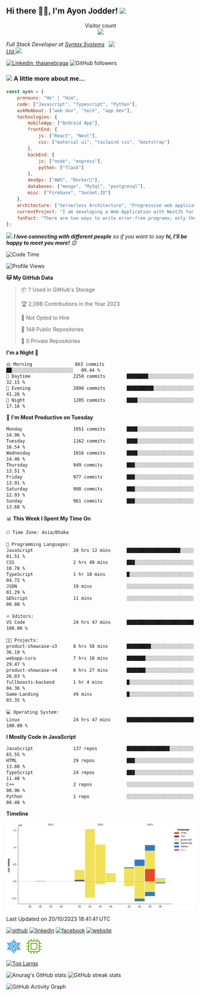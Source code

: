 
<h2>Hi there 👋🏻, I'm Ayon Jodder! <img src="https://media.giphy.com/media/12oufCB0MyZ1Go/giphy.gif" width="50"></h2>

<p align="center"> 
  Visitor count<br>
  <img src="https://profile-counter.glitch.me/AyonJD/count.svg" />
</p>

<img align='right' src="https://media.giphy.com/media/M9gbBd9nbDrOTu1Mqx/giphy.gif" width="230">
<p><em>Full Stack Developer at <a href="#">Syntax Systems Ltd.</a><img src="https://media.giphy.com/media/WUlplcMpOCEmTGBtBW/giphy.gif" width="30"> 
</em></p>

<!-- ![A MERN Stack Developer](https://raw.githubusercontent.com/AyonJD/AyonJD/main/cover.jpg) -->

[![Linkedin: thaianebraga](https://img.shields.io/badge/-ayon-blue?style=flat-square&logo=Linkedin&logoColor=white&link=https://www.linkedin.com/in/ayon-jodder/)](https://www.linkedin.com/in/ayon-jodder/)
![GitHub followers](https://img.shields.io/github/followers/AyonJD?label=Follow&style=social)

### <img src="https://media.giphy.com/media/VgCDAzcKvsR6OM0uWg/giphy.gif" width="50"> A little more about me... 

```javascript
const ayon = {
    pronouns: "He" | "Him",
    code: ["Javascript", "Typescript", "Python"],
    askMeAbout: ["web dev", "tech", "app dev"],
    technologies: {
        mobileApp: ["Android App"],
        frontEnd: {
            js: ["React", "Next"],
            css: ["material ui", "tailwind css", "bootstrap"]
        },
        backEnd: {
            js: ["node", "express"],
            python: ["flask"]
        },
        devOps: ["AWS", "Docker🐳"],
        databases: ["mongo", "MySql", "postgresql"],
        misc: ["Firebase", "Socket.IO"]
    },
    architecture: ["Serverless Architecture", "Progressive web applications", "Single page applications"],
    currentProject: "I am developing a Web Application with NextJS for Syntax Systems Ltd."
    funFact: "There are two ways to write error-free programs; only the third one works"
};
```
<img src="https://media.giphy.com/media/LnQjpWaON8nhr21vNW/giphy.gif" width="60"> <em><b>I love connecting with different people</b> so if you want to say <b>hi, I'll be happy to meet you more!</b> 😊</em>

<!--START_SECTION:waka-->
![Code Time](http://img.shields.io/badge/Code%20Time-649%20hrs%2043%20mins-blue)

![Profile Views](http://img.shields.io/badge/Profile%20Views-0-blue)

**🐱 My GitHub Data** 

> 📦 ? Used in GitHub's Storage 
 > 
> 🏆 2,098 Contributions in the Year 2023
 > 
> 🚫 Not Opted to Hire
 > 
> 📜 148 Public Repositories 
 > 
> 🔑 0 Private Repositories 
 > 
**I'm a Night 🦉** 

```text
🌞 Morning                663 commits         ██░░░░░░░░░░░░░░░░░░░░░░░   09.44 % 
🌆 Daytime                2258 commits        ████████░░░░░░░░░░░░░░░░░   32.15 % 
🌃 Evening                2898 commits        ██████████░░░░░░░░░░░░░░░   41.26 % 
🌙 Night                  1205 commits        ████░░░░░░░░░░░░░░░░░░░░░   17.16 % 
```
📅 **I'm Most Productive on Tuesday** 

```text
Monday                   1051 commits        ████░░░░░░░░░░░░░░░░░░░░░   14.96 % 
Tuesday                  1162 commits        ████░░░░░░░░░░░░░░░░░░░░░   16.54 % 
Wednesday                1016 commits        ████░░░░░░░░░░░░░░░░░░░░░   14.46 % 
Thursday                 949 commits         ███░░░░░░░░░░░░░░░░░░░░░░   13.51 % 
Friday                   977 commits         ███░░░░░░░░░░░░░░░░░░░░░░   13.91 % 
Saturday                 908 commits         ███░░░░░░░░░░░░░░░░░░░░░░   12.93 % 
Sunday                   961 commits         ███░░░░░░░░░░░░░░░░░░░░░░   13.68 % 
```


📊 **This Week I Spent My Time On** 

```text
🕑︎ Time Zone: Asia/Dhaka

💬 Programming Languages: 
JavaScript               20 hrs 12 mins      ████████████████████░░░░░   81.51 % 
CSS                      2 hrs 40 mins       ███░░░░░░░░░░░░░░░░░░░░░░   10.78 % 
TypeScript               1 hr 10 mins        █░░░░░░░░░░░░░░░░░░░░░░░░   04.72 % 
JSON                     19 mins             ░░░░░░░░░░░░░░░░░░░░░░░░░   01.29 % 
GDScript                 11 mins             ░░░░░░░░░░░░░░░░░░░░░░░░░   00.80 % 

🔥 Editors: 
VS Code                  24 hrs 47 mins      █████████████████████████   100.00 % 

🐱‍💻 Projects: 
product-showcase-v3      8 hrs 58 mins       █████████░░░░░░░░░░░░░░░░   36.19 % 
webapp-cura              7 hrs 18 mins       ███████░░░░░░░░░░░░░░░░░░   29.47 % 
product-showcase-v4      6 hrs 27 mins       ███████░░░░░░░░░░░░░░░░░░   26.03 % 
fullboosts-backend       1 hr 4 mins         █░░░░░░░░░░░░░░░░░░░░░░░░   04.36 % 
Game-Landing             49 mins             █░░░░░░░░░░░░░░░░░░░░░░░░   03.35 % 

💻 Operating System: 
Linux                    24 hrs 47 mins      █████████████████████████   100.00 % 
```

**I Mostly Code in JavaScript** 

```text
JavaScript               137 repos           ████████████████░░░░░░░░░   65.55 % 
HTML                     29 repos            ███░░░░░░░░░░░░░░░░░░░░░░   13.88 % 
TypeScript               24 repos            ███░░░░░░░░░░░░░░░░░░░░░░   11.48 % 
C++                      2 repos             ░░░░░░░░░░░░░░░░░░░░░░░░░   00.96 % 
Python                   1 repo              ░░░░░░░░░░░░░░░░░░░░░░░░░   00.48 % 
```



**Timeline**

![Lines of Code chart](https://raw.githubusercontent.com/AyonJD/AyonJD/master/assets/bar_graph.png)


 Last Updated on 20/10/2023 18:41:41 UTC
<!--END_SECTION:waka-->


[<img src='https://cdn.jsdelivr.net/npm/simple-icons@3.0.1/icons/github.svg' alt='github' height='40'>](https://github.com/AyonJD)  [<img src='https://cdn.jsdelivr.net/npm/simple-icons@3.0.1/icons/linkedin.svg' alt='linkedin' height='40'>](https://www.linkedin.com/in/ayon-jodder/)  [<img src='https://cdn.jsdelivr.net/npm/simple-icons@3.0.1/icons/facebook.svg' alt='facebook' height='40'>](https://www.facebook.com/ayon.jodder.75)  [<img src='https://cdn.jsdelivr.net/npm/simple-icons@3.0.1/icons/icloud.svg' alt='website' height='40'>](https://ayon-jodder-portfolio.web.app/)  

<a href='https://archiveprogram.github.com/'><img src='https://raw.githubusercontent.com/acervenky/animated-github-badges/master/assets/acbadge.gif' width='40' height='40'></a> <a href='https://docs.github.com/en/developers'><img src='https://raw.githubusercontent.com/acervenky/animated-github-badges/master/assets/devbadge.gif' width='40' height='40'></a> 

[![Top Langs](https://github-readme-stats.vercel.app/api/top-langs/?username=AyonJD&theme=cobalt)](https://github.com/anuraghazra/github-readme-stats)

![Anurag's GitHub stats](https://github-readme-stats.vercel.app/api?username=AyonJD&show_icons=true&theme=cobalt) ![GitHub streak stats](https://github-readme-streak-stats.herokuapp.com/?user=AyonJD&theme=cobalt)  

![GitHub Activity Graph](https://activity-graph.herokuapp.com/graph?username=AyonJD&theme=cobalt)  




